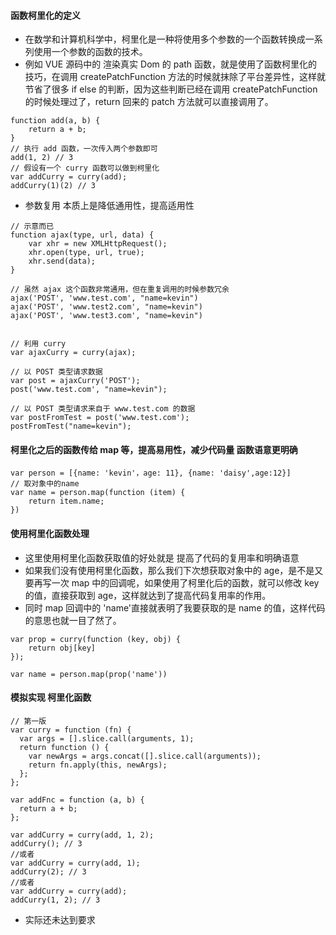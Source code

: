 #### 函数柯里化的定义

- 在数学和计算机科学中，柯里化是一种将使用多个参数的一个函数转换成一系列使用一个参数的函数的技术。
- 例如 VUE 源码中的 渲染真实 Dom 的 path 函数，就是使用了函数柯里化的技巧，在调用 createPatchFunction 方法的时候就抹除了平台差异性，这样就节省了很多 if else 的判断，因为这些判断已经在调用 createPatchFunction 的时候处理过了，return 回来的 patch 方法就可以直接调用了。

```
function add(a, b) {
    return a + b;
}
// 执行 add 函数，一次传入两个参数即可
add(1, 2) // 3
// 假设有一个 curry 函数可以做到柯里化
var addCurry = curry(add);
addCurry(1)(2) // 3
```

- 参数复用 本质上是降低通用性，提高适用性

```
// 示意而已
function ajax(type, url, data) {
    var xhr = new XMLHttpRequest();
    xhr.open(type, url, true);
    xhr.send(data);
}

// 虽然 ajax 这个函数非常通用，但在重复调用的时候参数冗余
ajax('POST', 'www.test.com', "name=kevin")
ajax('POST', 'www.test2.com', "name=kevin")
ajax('POST', 'www.test3.com', "name=kevin")


// 利用 curry
var ajaxCurry = curry(ajax);

// 以 POST 类型请求数据
var post = ajaxCurry('POST');
post('www.test.com', "name=kevin");

// 以 POST 类型请求来自于 www.test.com 的数据
var postFromTest = post('www.test.com');
postFromTest("name=kevin");
```

#### 柯里化之后的函数传给 map 等，提高易用性，减少代码量 函数语意更明确

```
var person = [{name: 'kevin'，age: 11}, {name: 'daisy',age:12}]
// 取对象中的name
var name = person.map(function (item) {
    return item.name;
})
```

#### 使用柯里化函数处理

- 这里使用柯里化函数获取值的好处就是 提高了代码的复用率和明确语意
- 如果我们没有使用柯里化函数，那么我们下次想获取对象中的 age，是不是又要再写一次 map 中的回调呢，如果使用了柯里化后的函数，就可以修改 key 的值，直接获取到 age，这样就达到了提高代码复用率的作用。
- 同时 map 回调中的 'name'直接就表明了我要获取的是 name 的值，这样代码的意思也就一目了然了。

```
var prop = curry(function (key, obj) {
    return obj[key]
});

var name = person.map(prop('name'))
```

#### 模拟实现 柯里化函数

```
// 第一版
var curry = function (fn) {
  var args = [].slice.call(arguments, 1);
  return function () {
    var newArgs = args.concat([].slice.call(arguments));
    return fn.apply(this, newArgs);
  };
};

var addFnc = function (a, b) {
  return a + b;
};

var addCurry = curry(add, 1, 2);
addCurry(); // 3
//或者
var addCurry = curry(add, 1);
addCurry(2); // 3
//或者
var addCurry = curry(add);
addCurry(1, 2); // 3
```

- 实际还未达到要求
